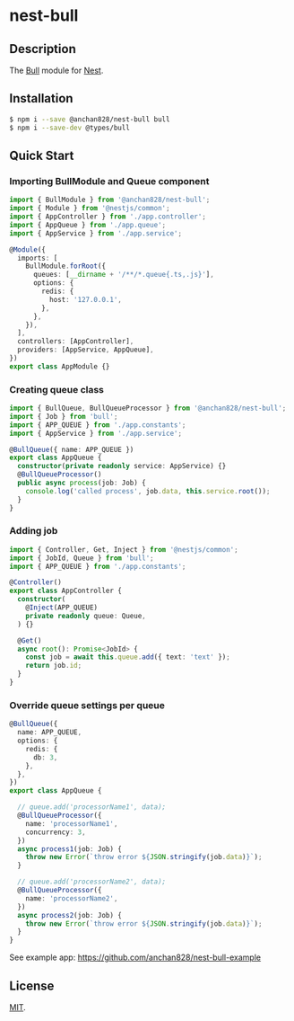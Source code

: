 # nest-bull

## Description

The [Bull](https://github.com/OptimalBits/bull) module for [Nest](https://github.com/nestjs/nest).

## Installation

```bash
$ npm i --save @anchan828/nest-bull bull
$ npm i --save-dev @types/bull
```

## Quick Start

### Importing BullModule and Queue component

```ts
import { BullModule } from '@anchan828/nest-bull';
import { Module } from '@nestjs/common';
import { AppController } from './app.controller';
import { AppQueue } from './app.queue';
import { AppService } from './app.service';

@Module({
  imports: [
    BullModule.forRoot({
      queues: [__dirname + '/**/*.queue{.ts,.js}'],
      options: {
        redis: {
          host: '127.0.0.1',
        },
      },
    }),
  ],
  controllers: [AppController],
  providers: [AppService, AppQueue],
})
export class AppModule {}
```


### Creating queue class

```ts
import { BullQueue, BullQueueProcessor } from '@anchan828/nest-bull';
import { Job } from 'bull';
import { APP_QUEUE } from './app.constants';
import { AppService } from './app.service';

@BullQueue({ name: APP_QUEUE })
export class AppQueue {
  constructor(private readonly service: AppService) {}
  @BullQueueProcessor()
  public async process(job: Job) {
    console.log('called process', job.data, this.service.root());
  }
}
```

### Adding job

```ts
import { Controller, Get, Inject } from '@nestjs/common';
import { JobId, Queue } from 'bull';
import { APP_QUEUE } from './app.constants';

@Controller()
export class AppController {
  constructor(
    @Inject(APP_QUEUE)
    private readonly queue: Queue,
  ) {}

  @Get()
  async root(): Promise<JobId> {
    const job = await this.queue.add({ text: 'text' });
    return job.id;
  }
}
```

### Override queue settings per queue

```ts
@BullQueue({
  name: APP_QUEUE,
  options: {
    redis: {
      db: 3,
    },
  },
})
export class AppQueue {

  // queue.add('processorName1', data);
  @BullQueueProcessor({
    name: 'processorName1',
    concurrency: 3,
  })
  async process1(job: Job) {
    throw new Error(`throw error ${JSON.stringify(job.data)}`);
  }

  // queue.add('processorName2', data);
  @BullQueueProcessor({
    name: 'processorName2',
  })
  async process2(job: Job) {
    throw new Error(`throw error ${JSON.stringify(job.data)}`);
  }
}
```


See example app: https://github.com/anchan828/nest-bull-example


## License

[MIT](LICENSE).